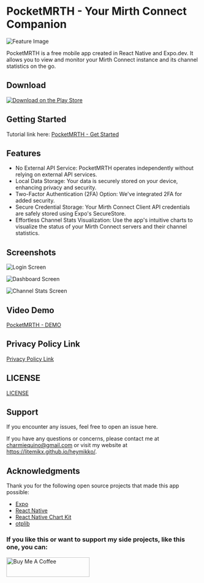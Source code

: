 # PocketMRTH - Your Mirth Connect Companion

![Feature Image](docs/pocketmrth-feature-graphic.png)

PocketMRTH is a free mobile app created in React Native and Expo.dev. It allows you to view and monitor your Mirth Connect instance and its channel statistics on the go.

## Download

[![Download on the Play Store](docs/google-play-badge.png)](https://play.google.com/store/apps/details?id=com.mixelot.PocketMRTH)


## Getting Started

Tutorial link here: [PocketMRTH - Get Started](https://thisdevblogs.wordpress.com/2023/09/18/pocketmrth-a-mobile-app-to-monitor-your-mirth-connect/)

## Features
- No External API Service: PocketMRTH operates independently without relying on external API services.
- Local Data Storage: Your data is securely stored on your device, enhancing privacy and security.
- Two-Factor Authentication (2FA) Option: We've integrated 2FA for added security.
- Secure Credential Storage: Your Mirth Connect Client API credentials are safely stored using Expo's SecureStore.
- Effortless Channel Stats Visualization: Use the app's intuitive charts to visualize the status of your Mirth Connect servers and their channel statistics.

## Screenshots

![Login Screen](docs/screenshot-login.png)

![Dashboard Screen](docs/screenshot-main.png)

![Channel Stats Screen](docs/screenshot-connection-channel-stats.png)

## Video Demo
[PocketMRTH - DEMO](https://www.youtube.com/watch?v=dNSfR93Cq-4)

## Privacy Policy Link
[Privacy Policy Link](https://raw.githubusercontent.com/litemikx/pocketmrth/master/docs/privacy-policy.md)

## LICENSE
[LICENSE](https://raw.githubusercontent.com/litemikx/pocketmrth/master/LICENSE)

## Support
If you encounter any issues, feel free to open an issue here. 

If you have any questions or concerns, please contact me at charmiequino@gmail.com or visit my website at https://litemikx.github.io/heymikko/.

## Acknowledgments
Thank you for the following open source projects that made this app possible:
- [Expo](https://expo.dev/)
- [React Native](https://reactnative.dev/)
- [React Native Chart Kit](https://www.npmjs.com/package/react-native-chart-kit)
- [otplib](https://github.com/yeojz/otplib)

### If you like this or want to support my side projects, like this one, you can:
<a href="https://www.buymeacoffee.com/heymikko" target="_blank"><img src="https://cdn.buymeacoffee.com/buttons/v2/default-yellow.png" alt="Buy Me A Coffee" style="height: 51px !important;width: 217px !important"></a>

